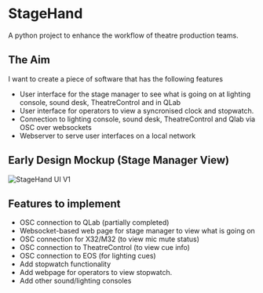 # StageHand
A python project to enhance the workflow of theatre production teams. 

## The Aim
I want to create a piece of software that has the following features
 - User interface for the stage manager to see what is going on at lighting console, sound desk, TheatreControl and in QLab
 - User interface for operators to view a syncronised clock and stopwatch.
 - Connection to lighting console, sound desk, TheatreControl and Qlab via OSC over websockets
 - Webserver to serve user interfaces on a local network

## Early Design Mockup (Stage Manager View)
![StageHand UI V1](https://github.com/user-attachments/assets/69c91ee3-bbfe-4684-814a-ae7812f114ac)

## Features to implement
 - OSC connection to QLab (partially completed)
 - Websocket-based web page for stage manager to view what is going on
 - OSC connection for X32/M32 (to view mic mute status)
 - OSC connection to TheatreControl (to view cue info)
 - OSC connection to EOS (for lighting cues)
 - Add stopwatch functionality
 - Add webpage for operators to view stopwatch.
 - Add other sound/lighting consoles
